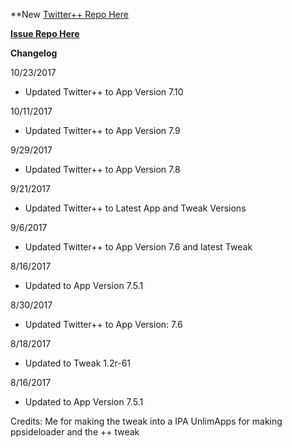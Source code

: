**New [Twitter++ Repo Here](https://github.com/JMccormick264/TwitterPP)

**[Issue Repo Here](https://github.com/eni9889/TW-PP-Issues)**

**Changelog**

10/23/2017

 - Updated Twitter++ to App Version 7.10

10/11/2017

 - Updated Twitter++ to App Version 7.9

9/29/2017

 - Updated Twitter++ to App Version 7.8

9/21/2017

 - Updated Twitter++ to Latest App and Tweak Versions

9/6/2017

 - Updated Twitter++ to App Version 7.6 and latest Tweak

8/16/2017

 - Updated to App Version 7.5.1

8/30/2017

 - Updated Twitter++ to App Version: 7.6

8/18/2017

 - Updated to Tweak 1.2r-61


8/16/2017

 - Updated to App Version 7.5.1

Credits:
Me for making the tweak into a IPA
UnlimApps for making ppsideloader and the ++ tweak
